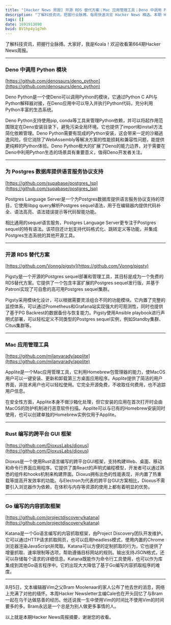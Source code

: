 ```yaml
---
title: "[Hacker News 周报] 开源 RDS 替代方案；Mac 应用管理工具；Deno 中调用 Python 模块"
description: "了解科技资讯，把握行业脉搏。每周快速浏览 Hacker News 精选。本期 Hacker Newsletter 地址：https://mailchi.mp/hackernewsletter/664"
tags: []
date: 1691913090
bvid: BV1hp4y1g7mh
---
```

了解科技资讯，把握行业脉搏。大家好，我是Koala！欢迎收看第664期Hacker News周报。

---
### Deno 中调用 Python 模块
[https://github.com/denosaurs/deno_python](https://github.com/denosaurs/deno_python)

Deno Python是一个使Deno可以调用Python的模块，它通过Python C API与Python解释器对接，在Deno应用中可以导入并执行Python代码，充分利用Python丰富的生态系统。

Deno Python支持使用pip, conda等工具来管理Python依赖，并可以将起作用范围限定在Deno安装目录下，避免污染全局环境。它也提供了import和install方法简化依赖管理。Deno Python需要有现成的Python安装，这会带来一定的沙箱逃逸风险，但它消除了WebAssembly等解决方案的性能损耗和兼容性问题，能提供更纯粹的Python体验。Deno Python极大的扩展了Deno的能力边界，对于需要在Deno中利用Python生态的场景具有重要意义，值得Deno开发者关注。

---
### 为 Postgres 数据库提供语言服务协议支持
[https://github.com/supabase/postgres_lsp](https://github.com/supabase/postgres_lsp)

Postgres Language Server是一个为Postgres数据库提供语言服务协议支持的项目，它使用libpg query解析Postgres sequel语法，用于在编辑器内提供代码补全、语法高亮、语法错误提示等代码智能功能。

相比通用的sequel语言服务，Postgres Language Server更专注于Postgres sequel的特有语法。该项目还计划支持代码格式化、跳转定义等功能，并集成Postgres生态系统的其他开源工具。

---
### 开源 RDS 替代方案
[https://github.com/Vonng/pigsty](https://github.com/Vonng/pigsty)

Pigsty是一个开源的Postgres sequel部署和管理工具，其目标是成为一个免费的RDS替代方案。它提供了一个包含丰富扩展的Postgres sequel发行版，并基于Patroni实现了可自愈的高可用Postgres sequel集群。

Pigsty采用模块化设计，可以根据需要灵活组合不同的功能模块。它内置了完整的监控体系，可以通过Prometheus和Grafana站实现强大的可观测性，同时也提供了基于PG Backrest的数据备份与恢复能力。Pigsty使用Ansible playbook进行声明式部署，可以轻松定义不同类型的Postgres sequel实例，例如Standby集群、Citus集群等。

---
### Mac 应用管理工具
[https://github.com/milanvarady/applite](https://github.com/milanvarady/applite)

Applite是一个Mac应用管理工具，它利用Homebrew包管理器的能力，使MacOS用户可以一键安装、更新和卸载第三方桌面应用程序。Applite提供了简洁的用户界面，非技术用户也可以轻松使用。它完全开源免费，不收取任何费用，也不追踪用户信息。

在安全性方面，Applite本身不做沙箱化处理，但它安装的应用在首次打开时会由MacOS的防护机制进行恶意软件扫描。Applite可以与已有的Homebrew安装同时使用，也可以创建单独的Homebrew实例仅用于Applite。

---
### Rust 编写的跨平台 GUI 框架
[https://github.com/DioxusLabs/dioxus](https://github.com/DioxusLabs/dioxus)

Dioxus是一个使用Rust语言编写的跨平台GUI框架，支持构建Web、桌面、移动和命令行界面应用程序。它提供了类React的声明式编程模型，开发者可以通过熟悉的组件和hooks机制来构建界面。Dioxus拥有出色的性能表现，并内置了热重载等提高开发效率的功能。与Electron为代表的跨平台GUI方案相比，Dioxus不需要引入浏览器作为依赖，在体积与内存等资源的使用上都有着明显的优势。

---
### Go 编写的内容抓取框架
[https://github.com/projectdiscovery/katana](https://github.com/projectdiscovery/katana)

Katana是一个Go语言编写的内容抓取框架，由Project Discovery团队开发维护。它可以通过HTTP请求抓取网页，也可以启用headless模式，使用内置的Chrome浏览器渲染JavaScript并爬取。Katana可以方便的定制抓取的行为，它也提供了增量抓取、速率限制等选项，帮助遵循目标网站的规则。输出支持JSON格式，还可以存储每个请求的详细信息。Katana既能作为命令行工具使用，也可以作为库集成到其他Go语言程序中。它的出现大大降低了基于Go编写内容抓取程序的难度。

---

8月5日，文本编辑器Vim之父Bram Moolenaar的家人公布了他去世的消息，网络上充满了对他的缅怀。本周Hacker Newsletter主编Cale也在开头回忆了与Bram一起在乌干达做慈善的经历。他还说我一生中使用Vim的时间比不使用Vim的时间要多的多。Bram永远是一个总是为别人做更多事情的人。

以上就是本期Hacker News周报摘要，谢谢您的收看。

